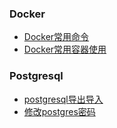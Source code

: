 ### Docker
- [Docker常用命令](https://github.com/Jonnytoshen/Docs/blob/master/Docker/Docker%E5%B8%B8%E7%94%A8%E5%91%BD%E4%BB%A4.md)  
- [Docker常用容器使用](https://github.com/Jonnytoshen/Docs/blob/master/Docker/Docker%E5%B8%B8%E7%94%A8%E5%AE%B9%E5%99%A8%E4%BD%BF%E7%94%A8.md)

### Postgresql
- [postgresql导出导入](https://github.com/Jonnytoshen/Docs/blob/master/Postgresql/postgresql导出导入.md)
- [修改postgres密码](https://github.com/Jonnytoshen/Docs/blob/master/Postgresql/修改postgres密码.md)